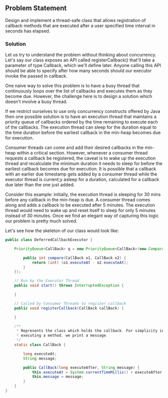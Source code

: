 ## Problem Statement
Design and implement a thread-safe class that allows registration of callback methods that are executed after a user specified time interval in seconds has elapsed.

### Solution
Let us try to understand the problem without thinking about concurrency. Let's say our class exposes an API called registerCallback() that'll take a parameter of type Callback, which we'll define later. Anyone calling this API should be able to specify after how many seconds should our executor invoke the passed in callback.

One naive way to solve this problem is to have a busy thread that continuously loops over the list of callbacks and executes them as they become due. However, the challenge here is to design a solution which doesn't involve a busy thread.

If we restrict ourselves to use only concurrency constructs offered by Java then one possible solution is to have an execution thread that maintains a priority queue of callbacks ordered by the time remaining to execute each of the callbacks. The execution thread can sleep for the duration equal to the time duration before the earliest callback in the min-heap becomes due for execution.

Consumer threads can come and add their desired callbacks in the min-heap within a critical section. However, whenever a consumer thread requests a callback be registered, the caveat is to wake up the execution thread and recalculate the minimum duration it needs to sleep for before the earliest callback becomes due for execution. It is possible that a callback with an earlier due timestamp gets added by a consumer thread while the executor thread is current;y asleep for a duration, calculated for a callback due later than the one just added.

Consider this example: initially, the execution thread is sleeping for 30 mins before any callback in the min-heap is due. A consumer thread comes along and adds a callback to be executed after 5 minutes. The execution thread would need to wake up and reset itself to sleep for only 5 minutes instead of 30 minutes. Once we find an elegant way of capturing this logic our problem is pretty much solved.

Let's see how the skeleton of our class would look like:

```java
public class DeferredCallbackExecutor {

    PriorityQueue<CallBack> q = new PriorityQueue<CallBack>(new Comparator<CallBack>() {

        public int compare(CallBack o1, CallBack o2) {
            return (int) (o1.executeAt - o2.executeAt);
        }
    });

    // Run by the Executor Thread
    public void start() throws InterruptedException {

    }

    // Called by Consumer Threads to register callback
    public void registerCallback(CallBack callBack) {

    }

    /**
     * Represents the class which holds the callback. For simplicity instead of 
     * executing a method, we print a message.
     */
    static class CallBack {

        long executeAt;
        String message;

        public CallBack(long executeAfter, String message) {
            this.executeAt = System.currentTimeMillis() + executeAfter * 1000;
            this.message = message;
        }
    }
}
```

